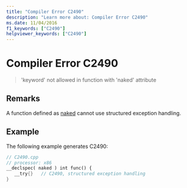 ```yaml
---
title: "Compiler Error C2490"
description: "Learn more about: Compiler Error C2490"
ms.date: 11/04/2016
f1_keywords: ["C2490"]
helpviewer_keywords: ["C2490"]
---
```

# Compiler Error C2490

> 'keyword' not allowed in function with 'naked' attribute

## Remarks

A function defined as [naked](../../cpp/naked-cpp.md) cannot use structured exception handling.

## Example

The following example generates C2490:

```cpp
// C2490.cpp
// processor: x86
__declspec( naked ) int func() {
   __try{}   // C2490, structured exception handling
}
```
